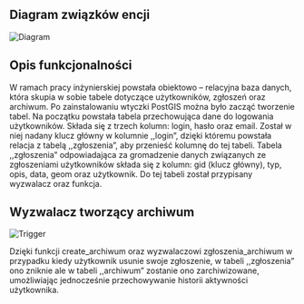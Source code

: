 
## Diagram związków encji
![Diagram](https://user-images.githubusercontent.com/51990837/59754114-bf578380-9285-11e9-826f-b9237c12b722.PNG)

## Opis funkcjonalności
W ramach pracy inżynierskiej powstała obiektowo – relacyjna baza danych, która skupia w sobie tabele dotyczące użytkowników, zgłoszeń oraz archiwum. Po zainstalowaniu wtyczki PostGIS można było zacząć tworzenie tabel. Na początku powstała tabela przechowująca dane do logowania użytkowników. Składa się z trzech kolumn: login, hasło oraz email. Został w niej nadany klucz główny w kolumnie ,,login”, dzięki któremu powstała relacja z tabelą ,,zgłoszenia”, aby przenieść kolumnę do tej tabeli. Tabela ,,zgłoszenia” odpowiadająca za gromadzenie danych związanych ze zgłoszeniami użytkowników składa się z kolumn: gid (klucz główny), typ, opis, data, geom oraz użytkownik. Do tej tabeli został przypisany wyzwalacz oraz funkcja.

## Wyzwalacz tworzący archiwum
![Trigger](https://user-images.githubusercontent.com/51990837/59754675-d9459600-9286-11e9-8699-e3071b9b5ce2.PNG)

Dzięki funkcji create_archiwum oraz wyzwalaczowi zgłoszenia_archiwum w przypadku kiedy użytkownik usunie swoje zgłoszenie, w tabeli ,,zgłoszenia” ono zniknie ale w tabeli ,,archiwum” zostanie ono zarchiwizowane, umożliwiając jednocześnie przechowywanie historii aktywności użytkownika.
